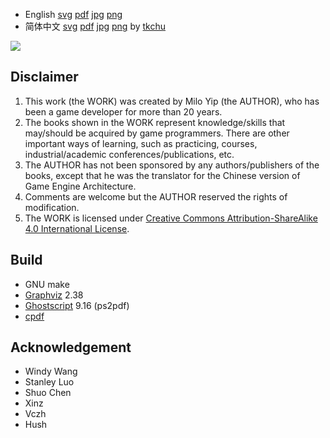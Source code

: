 * English [svg](https://miloyip.github.io/game-programmer/game-programmer.svg) [pdf](https://miloyip.github.io/game-programmer/game-programmer.pdf) [jpg](https://miloyip.github.io/game-programmer/game-programmer.jpg) [png](https://miloyip.github.io/game-programmer/game-programmer.png)
* 简体中文 [svg](https://miloyip.github.io/game-programmer/game-programmer-zh-cn.svg) [pdf](https://miloyip.github.io/game-programmer/game-programmer-zh-cn.pdf) [jpg](https://miloyip.github.io/game-programmer/game-programmer-zh-cn.jpg) [png](https://miloyip.github.io/game-programmer/game-programmer-zh-cn.png) by [tkchu](https://github.com/tkchu)

![ ](https://github.com/docs-for-developers/game-programmer-study-path/raw/master/game-programmer.jpg)

## Disclaimer

1. This work (the WORK) was created by Milo Yip (the AUTHOR), who has been a game developer for more than 20 years.
2. The books shown in the WORK represent knowledge/skills that may/should be acquired by game programmers. There are other important ways of learning, such as practicing, courses, industrial/academic conferences/publications, etc.
3. The AUTHOR has not been sponsored by any authors/publishers of the books, except that he was the translator for the Chinese version of Game Engine Architecture.
4. Comments are welcome but the AUTHOR reserved the rights of modification.
5. The WORK is licensed under [Creative Commons Attribution-ShareAlike 4.0 International License](https://creativecommons.org/licenses/by-sa/4.0/).

## Build

* GNU make
* [Graphviz](http://www.graphviz.org) 2.38
* [Ghostscript](http://www.ghostscript.com/) 9.16 (ps2pdf)
* [cpdf](http://community.coherentpdf.com/)

## Acknowledgement

* Windy Wang
* Stanley Luo
* Shuo Chen
* Xinz
* Vczh
* Hush

